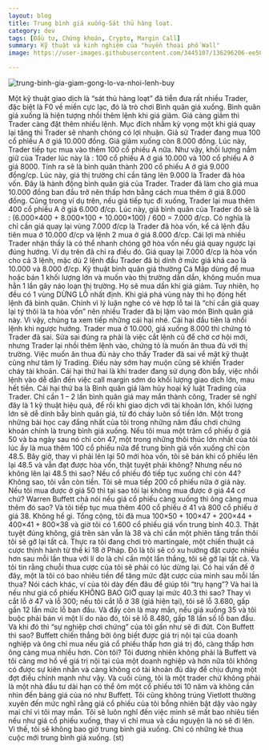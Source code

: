 ```yaml
---
layout: blog
title: Trung bình giá xuống-Sát thủ hàng loạt.
category: dev
tags: [Đầu tư, Chứng khoán, Crypto, Margin Call]
summary: Kỹ thuật và kinh nghiệm của "huyền thoại phố Wall"
image: https://user-images.githubusercontent.com/3445107/136296206-ee585571-6b7b-417b-b50a-125693105f75.jpg

---
```


![trung-binh-gia-giam-gong-lo-va-nhoi-lenh-buy](https://user-images.githubusercontent.com/3445107/136296556-b8f985af-22dd-4ff4-9c4f-f828773f6ca8.png)

Một kỹ thuật giao dịch là “sát thủ hàng loạt” đã tiễn đưa rất nhiều Trader, đặc biệt là F0 về miền cực lạc, đó là trò chơi Bình quân giá xuống.
Bình quân giá xuống là hiện tượng nhồi thêm lệnh khi giá giảm. Giá càng giảm thì Trader càng đặt thêm nhiều lệnh. Mục đích nhằm kỳ vọng một khi giá quay lại tăng thì Trader sẽ nhanh chóng có lợi nhuận.
Giả sử Trader đang mua 100 cổ phiếu A ở giá 10.000 đồng. Giá giảm xuống còn 8.000 đồng. Lúc này, Trader tiếp tục mua vào thêm 100 cổ phiếu A nữa. Như vậy, khối lượng nắm giữ của Trader lúc này là : 100 cổ phiếu A ở giá 10.000 và 100 cổ phiếu A ở giá 8000. Tính ra sẽ là bình quân thành 200 cổ phiếu A ở giá 9.000 đồng/cp. Lúc này, giá thị trường chỉ cần tăng lên 9.000 là Trader đã hòa vốn.
Đây là hành động bình quân giá của Trader. Trader đã làm cho giá mua 10.000 đồng ban đầu trở nên thấp hơn bằng cách mua thêm ở giá 8.000 đồng.
Cũng trong ví dụ trên, nếu giá tiếp tục đi xuống, Trader lại mua thêm 400 cổ phiếu A ở giá 6.000 đ/cp. Lúc này, giá bình quân của Trader đó sẽ là : (6.000×400 + 8.000×100 + 10.000×100) / 600 = 7.000 đ/cp. Có nghĩa là chỉ cần giá quay lại vùng 7.000 đ/cp là Trader đã hòa vốn, kể cả lệnh đầu tiên mua ở 10.000 đ/cp và lệnh 2 mua ở giá 8.000 đ/cp.
Cái lợi mà nhiều Trader nhận thấy là có thể nhanh chóng gỡ hòa vốn nếu giá quay ngược lại đúng hướng. Ví dụ trên đã chỉ ra điều đó. Giá quay lại 7.000 đ/cp là hòa vốn cho cả 3 lệnh, mặc dù 2 lệnh đầu Trader đã bị dính ở mức giá khá cao là 10.000 và 8.000 đ/cp.
Kỹ thuật bình quân giá thường Cá Mập dùng để mua hoặc bán 1 khối lượng lớn và muốn vào thị trường dần dần, không muốn mua hẳn 1 lần gây náo loạn thị trường. Họ sẽ mua dần khi giá giảm. Tuy nhiên, họ đều có 1 vùng DỪNG LỖ nhất định. Khi giá phá vùng này thì họ đóng hết lệnh đã bình quân.
Chính vì lý luận nghe có vẻ hợp lỗ tai là “chỉ cần giá quay lại tý thôi là ta hòa vốn” nên nhiều Trader đã bị lậm vào món Bình quân giá này. Vì vậy, chúng ta xem tiếp những cái hại nhé.
Cái hại đầu tiên là nhồi lệnh khi ngược hướng. Trader mua ở 10.000, giá xuống 8.000 thì chứng tỏ Trader đã sai. Sửa sai đúng ra phải là việc cắt lệnh cũ để chờ cơ hội mới, nhưng Trader lại nhồi thêm lệnh vào, chứng tỏ là muốn ăn thua đủ với thị trường. Việc muốn ăn thua đủ này cho thấy Trader đã sai về mặt kỹ thuật cũng như tâm lý Trading. Điều này sớm hay muộn cũng sẽ khiến Trader cháy tài khoản.
Cái hại thứ hai là khi trader đang sử dụng đòn bẩy, việc nhồi lệnh vào dễ dẫn đến việc call margin sớm do khối lượng giao dịch lớn, mau hết tiền.
Cái hại thứ ba là Bình quân giá làm hủy hoại kỷ luật Trading của Trader. Chỉ cần 1 – 2 lần bình quân giá may mắn thành công, Trader sẽ nghĩ đây là 1 kỹ thuật hiệu quả, để rồi khi giao dịch với tài khoản lớn, khối lượng lớn sẽ dễ dính bẫy bình quân giá, từ đó cháy luôn số tiền lớn.
Một trong những bài học cay đắng nhất của tôi trong những năm đầu chơi chứng khoán chính là trung bình giá xuống. Nếu tôi mua một trăm cổ phiếu ở giá 50 và ba ngày sau nó chỉ còn 47, một trong những thôi thúc lớn nhất của tôi lúc ấy là mua thêm 100 cổ phiếu nữa để trung bình giá vốn xuống chỉ còn 48.5.
Bây giờ, thay vì phải lên lại 50 mới hòa vốn, tôi sẽ bán khi cổ phiếu lên lại 48.5 và vẫn đạt được hòa vốn, thật tuyệt phải không?
Nhưng nếu nó không lên lại 48.5 thì sao? Nếu cổ phiếu đó tiếp tục xuống chỉ còn 44? Không sao, tôi vẫn còn tiền. Tôi sẽ mua tiếp 200 cổ phiếu nữa ở giá này. Nếu tôi mua được ở giá 50 thì tại sao tôi lại không mua được ở giá 44 cơ chứ? Warren Buffett chả nói nếu giá cổ phiếu càng xuống thì ông càng mua thêm đó sao?
Và tôi tiếp tục mua thêm 400 cổ phiếu ở 41 và 800 cổ phiếu ở giá 38. Không hề gì. Tổng cộng, tôi đã mua 100×50 + 100×47 + 200×44 + 400×41 + 800×38 và giờ tôi có 1.600 cổ phiếu giá vốn trung bình 40.3.
Thật tuyệt đúng không, giá trên sàn vẫn là 38 và chỉ cần một phiên tăng trần thôi tôi sẽ gỡ lại tất cả. Thực ra tôi đang chơi trò martingale, một chiến thuật cá cược thịnh hành từ thế kỉ 18 ở Pháp. Đó là tôi sẽ có xu hướng đặt cược nhiều hơn sau mỗi lần thua với lí do là chỉ cần một lần thắng, tôi sẽ gỡ lại tất cả. Và tôi tin rằng chuỗi thua cược của tôi sẽ phải có lúc dừng lại.
Có hai vấn đề ở đây, một là tôi có bao nhiêu tiền để tăng mức đặt cược của mình sau mỗi lần thua? Nói cách khác, ví của tôi dày đến đâu để giúp tôi “trụ hạng”? Và hai là nếu như giá cổ phiếu KHÔNG BAO GIỜ quay lại mức 40.3 thì sao? Thay vì cắt lỗ ở 47 và lỗ 300; nếu tôi cắt lỗ ở 38 (giá hiện tại), tôi sẽ lỗ 3.680, gấp gần 12 lần mức lỗ ban đầu.
Và đấy còn là may mắn, nếu giá xuống 35 và tôi buộc phải bán vì một lí do nào đó, tôi sẽ lỗ 8.480, gấp 18 lần số lỗ ban đầu. Và khi đó thì “sự nghiệp chơi chứng” của tôi gần như sẽ đi đứt. Còn Buffett thì sao? Buffett chiến thắng bởi ông biết được giá trị nội tại của doanh nghiệp và ông chỉ mua nếu giá cổ phiếu thấp hơn giá trị đó, càng thấp hơn ông càng mua nhiều hơn.
Còn tôi? Tôi đương nhiên không phải là Buffett và tôi càng mơ hồ về giá trị nội tại của một doanh nghiệp và hơn nữa tôi không có được sự kiên nhẫn và càng không có tài khoản đủ dày để chịu đựng một đợt điều chỉnh mạnh như vậy. Và cuối cùng, tôi là một trader chứ không phải là một nhà đầu tư dài hạn có thể ôm một cổ phiếu tới 10 năm và không cần nhìn đến bảng giá của nó như Buffett.
Tôi cũng không trúng Vietlott thường xuyên đến mức nghĩ rằng giá cổ phiếu của tôi bỗng nhiên bật dậy vào ngày mai chỉ vì tôi may mắn. Tôi sẽ luôn nghĩ đến việc mình sẽ mất bao nhiêu tiền nếu như giá cổ phiếu xuống, thay vì chỉ mua và cầu nguyện là nó sẽ đi lên. Vì thế, tôi sẽ không bao giờ trung bình giá xuống. Chỉ có những kẻ thua cuộc mới trung bình giá xuống.
(st)
